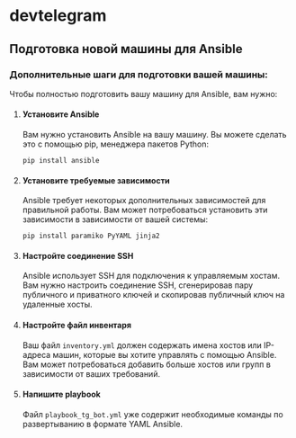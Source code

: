 # devtelegram
<h2>Подготовка новой машины для Ansible</h2> <h3>Дополнительные шаги для подготовки вашей машины:</h3> <p>Чтобы полностью подготовить вашу машину для Ansible, вам нужно:</p> <ol> <li><h4>Установите Ansible</h4> <p>Вам нужно установить Ansible на вашу машину. Вы можете сделать это с помощью pip, менеджера пакетов Python:</p> <code>pip install ansible</code> </li> <li><h4>Установите требуемые зависимости</h4> <p>Ansible требует некоторых дополнительных зависимостей для правильной работы. Вам может потребоваться установить эти зависимости в зависимости от вашей системы:</p> <code>pip install paramiko PyYAML jinja2</code> </li> <li><h4>Настройте соединение SSH</h4> <p>Ansible использует SSH для подключения к управляемым хостам. Вам нужно настроить соединение SSH, сгенерировав пару публичного и приватного ключей и скопировав публичный ключ на удаленные хосты.</p> </li> <li><h4>Настройте файл инвентаря</h4> <p>Ваш файл <code>inventory.yml</code> должен содержать имена хостов или IP-адреса машин, которые вы хотите управлять с помощью Ansible. Вам может потребоваться добавить больше хостов или групп в зависимости от ваших требований.</p> </li> <li><h4>Напишите playbook</h4> <p>Файл <code>playbook_tg_bot.yml</code> уже содержит необходимые команды по развертыванию в формате YAML Ansible.</p> </li> </ol>
